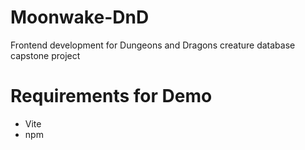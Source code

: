 # Moonwake-DnD
Frontend development for Dungeons and Dragons creature database capstone project
# Requirements for Demo
- Vite
- npm
